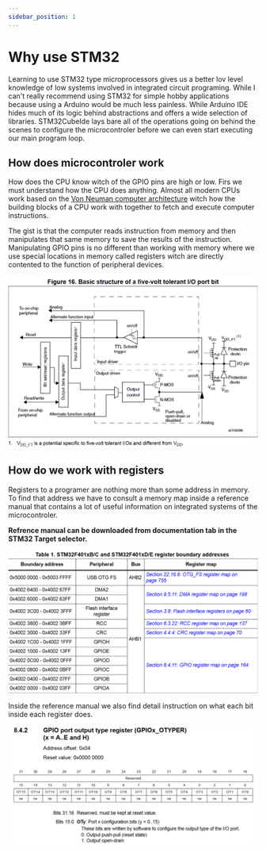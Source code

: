 ```yaml
---
sidebar_position: 1
---
```


# Why use STM32

Learning to use STM32 type microprocessors gives us a better lov level knowledge of low systems involved in integrated circuit programing. While I can't really recommend using STM32 for simple hobby applications because using a Arduino would be much less painless. While Arduino IDE hides much of its logic behind abstractions and offers a wide selection of libraries. STM32CubeIde lays bare all of the operations going on behind the scenes to configure the microcontroler before we can even start executing our main program loop.

## How does microcontroler work

How does the CPU know witch of the GPIO pins are high or low. Firs we must understand how the CPU does anything. Almost all modern CPUs work based on the [Von Neuman computer architecture](../Computer_architecture/how_computers_work.md) witch how the building blocks of a CPU work with together to fetch and execute computer instructions.

The gist is that the computer reads instruction from memory and then manipulates that same memory to save the results of the instruction. Manipulating GPIO pins is no different than working with memory where we use special locations in memory called registers witch are directly contented to the function of peripheral devices.

![GPIO](../img/GPIO_structure.png)

## How do we work with registers

Registers to a programer are nothing more than some address in memory. To find that address we have to consult a memory map inside a reference manual that contains a lot of useful information on integrated systems of the microcontroler.

**Refrence manual can be downloaded from documentation tab in the STM32 Target selector.**

![RegisterMap](../img/register_map_stm32F401.png)

Inside the reference manual we also find detail instruction on what each bit inside each register does.

![OutputRegister](../img/GPIO_output_register.png)
